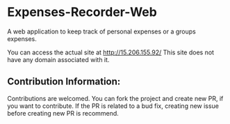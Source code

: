 # Expenses-Recorder-Web
A web application to keep track of personal expenses or a groups expenses.

You can access the actual site at http://15.206.155.92/ 
This site does not have any domain associated with it.

## Contribution Information:
Contributions are welcomed. 
You can fork the project and create new PR, if you want to contribute. 
If the PR is related to a bud fix, creating new issue before creating new PR is recommend.
